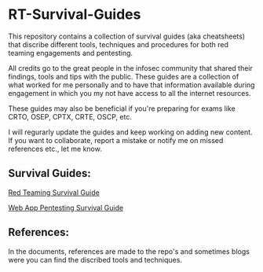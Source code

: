 # RT-Survival-Guides
This repository contains a collection of survival guides (aka cheatsheets) that discribe different tools, techniques and procedures for both red teaming engagements and pentesting. 

All credits go to the great people in the infosec community that shared their findings, tools and tips with the public. These guides are a collection of what worked for me personally and to have that information available during engagement in which you my not have access to all the internet resources. 

These guides may also be beneficial if you're preparing for exams like CRTO, OSEP, CPTX, CRTE, OSCP, etc. 

I will regurarly update the guides and keep working on adding new content. If you want to collaborate, report a mistake or notify me on missed references etc., let me know. 

## Survival Guides:
[Red Teaming Survival Guide](Guides/RTSG.pdf)

[Web App Pentesting Survival Guide](Guides/WAPSG.pdf)

## References:
In the documents, references are made to the repo's and sometimes blogs were you can find the discribed tools and techniques. 
